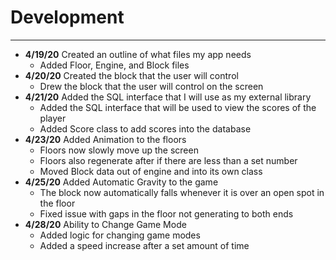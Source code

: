 # Development

---

- **4/19/20** Created an outline of what files my app needs
    - Added Floor, Engine, and Block files
- **4/20/20** Created the block that the user will control
    - Drew the block that the user will control on the screen
- **4/21/20** Added the SQL interface that I will use as my external library
    - Added the SQL interface that will be used to view the scores of the player
    - Added Score class to add scores into the database
- **4/23/20** Added Animation to the floors
    - Floors now slowly move up the screen
    - Floors also regenerate after if there are less than a set number
    - Moved Block data out of engine and into its own class
- **4/25/20** Added Automatic Gravity to the game
    - The block now automatically falls whenever it is over an open spot in the floor
    - Fixed issue with gaps in the floor not generating to both ends
- **4/28/20** Ability to Change Game Mode
    - Added logic for changing game modes
    - Added a speed increase after a set amount of time